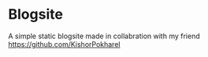 
# Blogsite

A simple static blogsite made in collabration
with my friend https://github.com/KishorPokharel

